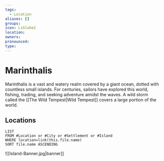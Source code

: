 ```yaml
---
tags:
  - Location
aliases: []
groups: 
icon: LiGlobe2
location: 
owners: 
pronounced: 
type:
---
```


# Marinthalis

Marinthalis is a vast and watery realm covered by a giant ocean, dotted with countless small islands. For centuries, sailors have explored this world, fishing, trading, and seeking adventure amidst the waves. A wild storm called the [[The Wild Tempest|Wild Tempest]] covers a large portion of the world.

## Locations

```dataview
LIST
FROM #Location or #City or #Settlement or #Island
WHERE location=link(this.file.name)
SORT file.name ASCENDING
```

![[Island-Banner.jpg|banner]]
